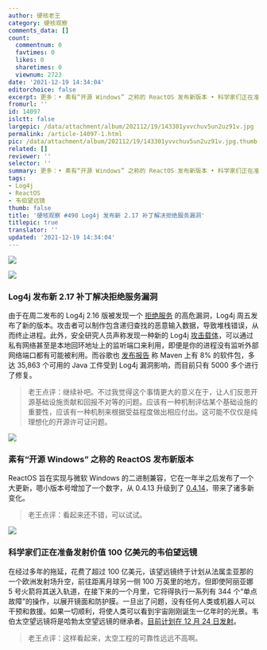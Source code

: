 ```yaml
---
author: 硬核老王
category: 硬核观察
comments_data: []
count:
  commentnum: 0
  favtimes: 0
  likes: 0
  sharetimes: 0
  viewnum: 2723
date: '2021-12-19 14:34:04'
editorchoice: false
excerpt: 更多：• 素有“开源 Windows” 之称的 ReactOS 发布新版本 • 科学家们正在准备发射价值 100 亿美元的韦伯望远镜
fromurl: ''
id: 14097
islctt: false
largepic: /data/attachment/album/202112/19/143301yvvchuv5un2uz91v.jpg
permalink: /article-14097-1.html
pic: /data/attachment/album/202112/19/143301yvvchuv5un2uz91v.jpg.thumb.jpg
related: []
reviewer: ''
selector: ''
summary: 更多：• 素有“开源 Windows” 之称的 ReactOS 发布新版本 • 科学家们正在准备发射价值 100 亿美元的韦伯望远镜
tags:
- Log4j
- ReactOS
- 韦伯望远镜
thumb: false
title: '硬核观察 #490 Log4j 发布新 2.17 补丁解决拒绝服务漏洞'
titlepic: true
translator: ''
updated: '2021-12-19 14:34:04'
---
```


![](/data/attachment/album/202112/19/143301yvvchuv5un2uz91v.jpg)


![](/data/attachment/album/202112/19/143311qwdnwzd39avhppxv.jpg)


### Log4j 发布新 2.17 补丁解决拒绝服务漏洞


由于在周二发布的 Log4j 2.16 版被发现一个 [拒绝服务](https://cve.mitre.org/cgi-bin/cvename.cgi?name=CVE-2021-45105) 的高危漏洞，Log4j 周五发布了新的版本。攻击者可以制作包含递归查找的恶意输入数据，导致堆栈错误，从而终止进程。此外，安全研究人员声称发现一种新的 Log4j [攻击载体](https://www.blumira.com/analysis-log4shell-local-trigger/)，可以通过私有网络甚至是本地回环地址上的监听端口来利用，即便是你的进程没有监听外部网络端口都有可能被利用。而谷歌也 [发布报告](https://security.googleblog.com/2021/12/understanding-impact-of-apache-log4j.html) 称 Maven 上有 8% 的软件包，多达 35,863 个可用的 Java 工件受到 Log4j 漏洞影响，而目前只有 5000 多个进行了修复。



> 
> 老王点评：继续补吧。不过我觉得这个事情更大的意义在于，让人们反思开源基础设施贡献和回报不对等的问题。应该有一种机制评估某个基础设施的重要性，应该有一种机制来根据受益程度做出相应付出。这可能不仅仅是纯理想化的开源许可证问题。
> 
> 
> 


![](/data/attachment/album/202112/19/143323ywmms8cssey89s9e.jpg)


### 素有“开源 Windows” 之称的 ReactOS 发布新版本


ReactOS 旨在实现与微软 Windows 的二进制兼容，它在一年半之后发布了一个大更新，嗯小版本号增加了一个数字，从 0.4.13 升级到了 [0.4.14](https://reactos.org/project-news/reactos-0414-released/)，带来了诸多新变化。



> 
> 老王点评：看起来还不错，可以试试。
> 
> 
> 


![](/data/attachment/album/202112/19/143345hizffl4icinf7h73.jpg)


### 科学家们正在准备发射价值 100 亿美元的韦伯望远镜


在经过多年的拖延，花费了超过 100 亿美元，该望远镜终于计划从法属圭亚那的一个欧洲发射场升空，前往距离月球另一侧 100 万英里的地方。但即使阿丽亚娜 5 号火箭将其送入轨道，在接下来的一个月里，它将得执行一系列有 344 个“单点故障”的操作，以展开镜面和防护膜。一旦出了问题，没有任何人类或机器人可以干预和救援。如果一切顺利，将使人类可以看到宇宙刚刚诞生一亿年时的光景。韦伯太空望远镜将是哈勃太空望远镜的继承者。[目前计划在 12 月 24 日发射](https://www.nytimes.com/2021/12/14/science/james-webb-telescope-launch.html)。



> 
> 老王点评：这样看起来，太空工程的可靠性远远不高啊。
> 
> 
>